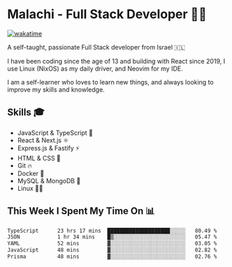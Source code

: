 # Malachi - Full Stack Developer 🚀🔥
[![wakatime](https://wakatime.com/badge/user/112ec769-e669-4b78-a46f-cf4343930741.svg)](https://wakatime.com/@112ec769-e669-4b78-a46f-cf4343930741)

A self-taught, passionate Full Stack developer from Israel 🇮🇱

I have been coding since the age of 13 and building with React since 2019, I use Linux (NixOS) as my daily driver, and Neovim for my IDE.

I am a self-learner who loves to learn new things, and always looking to improve my skills and knowledge.

## Skills 🎓
- JavaScript & TypeScript 💎
- React & Next.js ⚛️
- Express.js & Fastify ⚡️
- HTML & CSS 🎨
- Git 🔥
- Docker 🐳
- MySQL & MongoDB 💾
- Linux 👨‍💻

## This Week I Spent My Time On 📊
<!--START_SECTION:waka-->

```txt
TypeScript      23 hrs 17 mins  ████████████████████░░░░░   80.49 %
JSON            1 hr 34 mins    █▒░░░░░░░░░░░░░░░░░░░░░░░   05.47 %
YAML            52 mins         ▓░░░░░░░░░░░░░░░░░░░░░░░░   03.05 %
JavaScript      48 mins         ▓░░░░░░░░░░░░░░░░░░░░░░░░   02.82 %
Prisma          48 mins         ▓░░░░░░░░░░░░░░░░░░░░░░░░   02.76 %
```

<!--END_SECTION:waka-->
